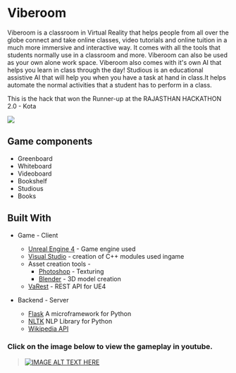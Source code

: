 # Viberoom
Viberoom is a classroom in Virtual Reality that helps people from all over the globe connect and take online classes, video tutorials and online tuition in a much more immersive and interactive way. It comes with all the tools that students normally use in a classroom and more. Viberoom can also be used as your own alone work space. Viberoom also comes with it's own AI that helps you learn in class through the day!
Studious is an educational assistive AI that will help you when you have a task at hand in class.It helps automate the normal activities that a student has to perform in a class.

This is the hack that won the Runner-up at the RAJASTHAN HACKATHON 2.0 - Kota

![](screenshots/screenshot1.png)

## Game components

* Greenboard
* Whiteboard
* Videoboard
* Bookshelf
* Studious
* Books

## Built With

* Game - Client
  * [Unreal Engine 4](https://www.unrealengine.com/en-US/blog) - Game engine used
  * [Visual Studio](https://www.visualstudio.com/) - creation of C++ modules used ingame
  * Asset creation tools -
    * [Photoshop](www.adobe.com/Photoshop) - Texturing
    * [Blender](https://www.blender.org/) - 3D model creation
  * [VaRest](https://github.com/ufna/VaRest) - REST API for UE4
    
* Backend - Server
  * [Flask](http://flask.pocoo.org/) A microframework for Python
  * [NLTK](http://www.nltk.org/) NLP Library for Python
  * [Wikipedia API](https://pypi.python.org/pypi/wikipedia)


### Click on the image below to view the gameplay in youtube.
>[![IMAGE ALT TEXT HERE](https://img.youtube.com/vi/APgB3Kd2x-o/0.jpg)](https://www.youtube.com/watch?v=APgB3Kd2x-o)



